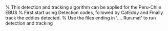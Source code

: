 % This detection and tracking algorithm can be applied for the Peru-Chile EBUS
% First start using Detection codes, followed by CatEddy and Finally track the eddies detected. 
% Use the files ending  in '.... Run.mat' to run detection and tracking
